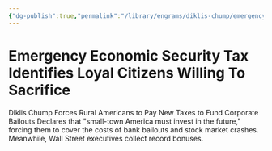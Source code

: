 ```yaml
---
{"dg-publish":true,"permalink":"/library/engrams/diklis-chump/emergency-economic-security-tax-identifies-loyal-citizens-willing-to-sacrifice/","tags":["DC/Rural","DC/AS5"]}
---
```


# Emergency Economic Security Tax Identifies Loyal Citizens Willing To Sacrifice
Diklis Chump Forces Rural Americans to Pay New Taxes to Fund Corporate Bailouts
	Declares that "small-town America must invest in the future," forcing them to cover the costs of bank bailouts and stock market crashes.  
	Meanwhile, Wall Street executives collect record bonuses.

